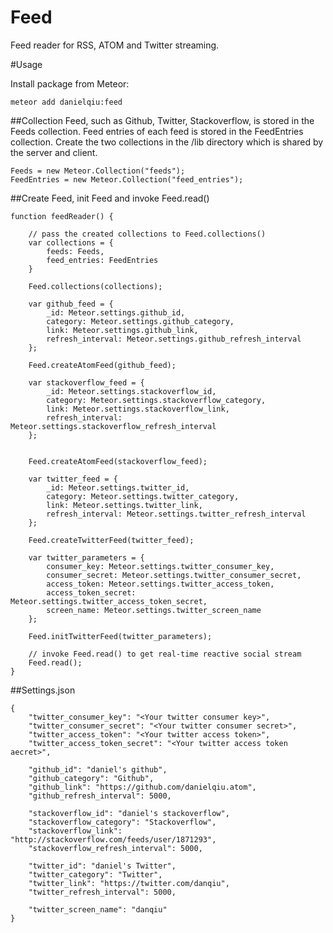 Feed
======
Feed reader for RSS, ATOM and Twitter streaming.

#Usage

Install package from Meteor:
```
meteor add danielqiu:feed
```
##Collection
Feed, such as Github, Twitter, Stackoverflow, is stored in the Feeds collection. Feed entries of each feed is stored in the FeedEntries collection. Create the two collections in the /lib directory which is shared by the server and client.

```
Feeds = new Meteor.Collection("feeds");
FeedEntries = new Meteor.Collection("feed_entries");
```

##Create Feed, init Feed and invoke Feed.read()
```
function feedReader() {

    // pass the created collections to Feed.collections()
    var collections = {
        feeds: Feeds,
        feed_entries: FeedEntries
    }

    Feed.collections(collections);
        
    var github_feed = {
        _id: Meteor.settings.github_id,
        category: Meteor.settings.github_category,
        link: Meteor.settings.github_link,
        refresh_interval: Meteor.settings.github_refresh_interval
    };
    
    Feed.createAtomFeed(github_feed);

    var stackoverflow_feed = {
        _id: Meteor.settings.stackoverflow_id,
        category: Meteor.settings.stackoverflow_category,
        link: Meteor.settings.stackoverflow_link,
        refresh_interval: Meteor.settings.stackoverflow_refresh_interval
    };
    

    Feed.createAtomFeed(stackoverflow_feed);

    var twitter_feed = {
        _id: Meteor.settings.twitter_id,
        category: Meteor.settings.twitter_category,
        link: Meteor.settings.twitter_link,
        refresh_interval: Meteor.settings.twitter_refresh_interval
    };

    Feed.createTwitterFeed(twitter_feed);

    var twitter_parameters = {
        consumer_key: Meteor.settings.twitter_consumer_key,
        consumer_secret: Meteor.settings.twitter_consumer_secret, 
        access_token: Meteor.settings.twitter_access_token,
        access_token_secret: Meteor.settings.twitter_access_token_secret,
        screen_name: Meteor.settings.twitter_screen_name
    };

    Feed.initTwitterFeed(twitter_parameters);

    // invoke Feed.read() to get real-time reactive social stream
    Feed.read();
}
```
##Settings.json
```
{
    "twitter_consumer_key": "<Your twitter consumer key>",
    "twitter_consumer_secret": "<Your twitter consumer secret>",
    "twitter_access_token": "<Your twitter access token>",
    "twitter_access_token_secret": "<Your twitter access token aecret>",

    "github_id": "daniel's github",
    "github_category": "Github",
    "github_link": "https://github.com/danielqiu.atom",
    "github_refresh_interval": 5000,

    "stackoverflow_id": "daniel's stackoverflow",
    "stackoverflow_category": "Stackoverflow",
    "stackoverflow_link": "http://stackoverflow.com/feeds/user/1871293",
    "stackoverflow_refresh_interval": 5000,

    "twitter_id": "daniel's Twitter",
    "twitter_category": "Twitter",
    "twitter_link": "https://twitter.com/danqiu",
    "twitter_refresh_interval": 5000,

    "twitter_screen_name": "danqiu"
}
```